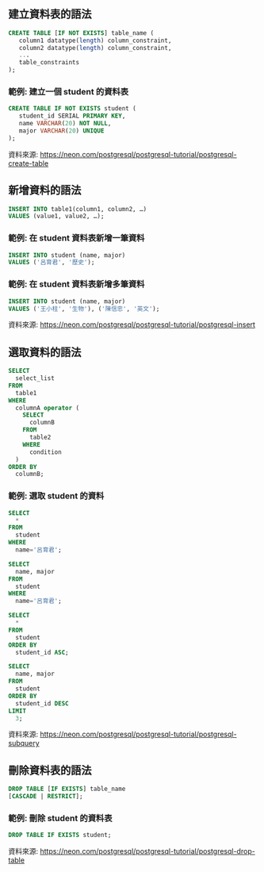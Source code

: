 ## 建立資料表的語法

```sql
CREATE TABLE [IF NOT EXISTS] table_name (
   column1 datatype(length) column_constraint,
   column2 datatype(length) column_constraint,
   ...
   table_constraints
);
```

### 範例: 建立一個 student 的資料表

```sql
CREATE TABLE IF NOT EXISTS student (
   student_id SERIAL PRIMARY KEY,
   name VARCHAR(20) NOT NULL,
   major VARCHAR(20) UNIQUE
);
```

資料來源: https://neon.com/postgresql/postgresql-tutorial/postgresql-create-table


## 新增資料的語法

```sql
INSERT INTO table1(column1, column2, …)
VALUES (value1, value2, …);
```

### 範例: 在 student 資料表新增一筆資料

```sql
INSERT INTO student (name, major)
VALUES ('呂育君', '歷史');
```

### 範例: 在 student 資料表新增多筆資料

```sql
INSERT INTO student (name, major)
VALUES ('王小柱', '生物'), ('陳信忠', '英文');
```

資料來源: https://neon.com/postgresql/postgresql-tutorial/postgresql-insert


## 選取資料的語法

```sql
SELECT
  select_list
FROM
  table1
WHERE
  columnA operator (
    SELECT
      columnB
    FROM
      table2
    WHERE
      condition
  )
ORDER BY
  columnB;
```

### 範例: 選取 student 的資料

```sql
SELECT
  *
FROM
  student
WHERE
  name='呂育君';
```
```sql
SELECT
  name, major
FROM
  student
WHERE
  name='呂育君';
```
```sql
SELECT
  *
FROM
  student
ORDER BY
  student_id ASC;
```
```sql
SELECT
  name, major
FROM
  student
ORDER BY
  student_id DESC
LIMIT
  3;
```

資料來源: https://neon.com/postgresql/postgresql-tutorial/postgresql-subquery


## 刪除資料表的語法

```sql
DROP TABLE [IF EXISTS] table_name
[CASCADE | RESTRICT];
```

### 範例: 刪除 student 的資料表

```sql
DROP TABLE IF EXISTS student;
```

資料來源: https://neon.com/postgresql/postgresql-tutorial/postgresql-drop-table
